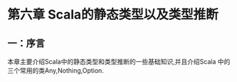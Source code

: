 #                                        第六章 Scala的静态类型以及类型推断

##  一：序言
  本章主要介绍Scala中的静态类型和类型推断的一些基础知识,并且介绍Scala 中的三个常用的类Any,Nothing,Option.



